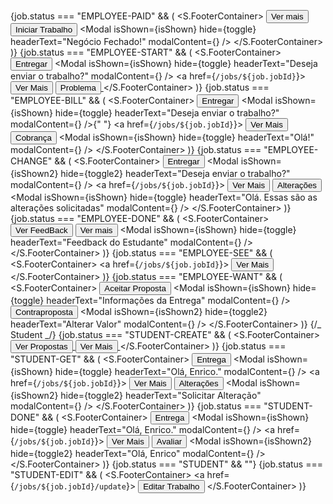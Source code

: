 {job.status === "EMPLOYEE-PAID" && (
<S.FooterContainer>
<Button variant="secondary">Ver mais</Button>
<Button onClick={toggle} variant="primary">
Iniciar Trabalho
</Button>
<Modal
isShown={isShown}
hide={toggle}
headerText="Negócio Fechado!"
modalContent={<ModalDealDone />}
/>
</S.FooterContainer>
)}
{job.status === "EMPLOYEE-START" && (
<S.FooterContainer>
<Button onClick={toggle} variant="primary">
Entregar
</Button>
<Modal
isShown={isShown}
hide={toggle}
headerText="Deseja enviar o trabalho?"
modalContent={<ModalInsertWork />}
/>
<a href={`/jobs/${job.jobId}`}>
<Button variant="secondary">Ver Mais</Button>
</a>
<a target="_blank" href="https://wa.me/5541999959588">
<Button variant="tertiary">Problema</Button>
</a>
</S.FooterContainer>
)}
{job.status === "EMPLOYEE-BILL" && (
<S.FooterContainer>
<Button onClick={toggle} variant="primary">
Entregar
</Button>
<Modal
isShown={isShown}
hide={toggle}
headerText="Deseja enviar o trabalho?"
modalContent={<ModalInsertWork />}
/>{" "}
<a href={`/jobs/${job.jobId}`}>
<Button variant="secondary">Ver Mais</Button>
</a>
<Button onClick={toggle} variant="tertiary">
Cobrança
</Button>
<Modal
isShown={isShown}
hide={toggle}
headerText="Olá!"
modalContent={<ModalDone />}
/>
</S.FooterContainer>
)}
{job.status === "EMPLOYEE-CHANGE" && (
<S.FooterContainer>
<Button onClick={toggle2} variant="primary">
Entregar
</Button>
<Modal
isShown={isShown2}
hide={toggle2}
headerText="Deseja enviar o trabalho?"
modalContent={<ModalInsertWork />}
/>
<a href={`/jobs/${job.jobId}`}>
<Button variant="secondary">Ver Mais</Button>
</a>
<Button onClick={toggle} variant="quinternary">
Alterações
</Button>
<Modal
isShown={isShown}
hide={toggle}
headerText="Olá. Essas são as alterações solicitadas"
modalContent={<ModalChanges />}
/>
</S.FooterContainer>
)}
{job.status === "EMPLOYEE-DONE" && (
<S.FooterContainer>
<Button onClick={toggle} variant="primary">
Ver FeedBack
</Button>
<Button onClick={toggle} variant="secondary">
Ver mais
</Button>
<Modal
isShown={isShown}
hide={toggle}
headerText="Feedback do Estudante"
modalContent={<ModalFeedback />}
/>
</S.FooterContainer>
)}
{job.status === "EMPLOYEE-SEE" && (
<S.FooterContainer>
<a href={`/jobs/${job.jobId}`}>
<Button variant="secondary">Ver Mais</Button>
</a>
</S.FooterContainer>
)}
{job.status === "EMPLOYEE-WANT" && (
<S.FooterContainer>
<Button onClick={toggle} variant="primary">
Aceitar Proposta
</Button>
<Modal
isShown={isShown}
hide={toggle}
headerText="Informações da Entrega"
modalContent={<ModalRules />}
/>
<Button onClick={toggle2} variant="secondary">
Contraproposta
</Button>
<Modal
isShown={isShown2}
hide={toggle2}
headerText="Alterar Valor"
modalContent={<ModalCounterProposal />}
/>
</S.FooterContainer>
)}
{/_ Student _/}
{job.status === "STUDENT-CREATE" && (
<S.FooterContainer>
<a href="/studentviewproposals">
<Button variant="primary">Ver Propostas</Button>
</a>
<a href="/studentviewproposals">
<Button variant="secondary">Ver Mais</Button>
</a>
</S.FooterContainer>
)}
{job.status === "STUDENT-GET" && (
<S.FooterContainer>
<Button onClick={toggle} variant="primary">
Entrega
</Button>
<Modal
isShown={isShown}
hide={toggle}
headerText="Olá, Enrico."
modalContent={<ModalOpenWorkStep2 />}
/>
<a href={`/jobs/${job.jobId}`}>
<Button variant="secondary">Ver Mais</Button>
</a>
<Button onClick={toggle2} variant="tertiary">
Alterações
</Button>
<Modal
isShown={isShown2}
hide={toggle2}
headerText="Solicitar Alteração"
modalContent={<ModalRequestChanges />}
/>
</S.FooterContainer>
)}
{job.status === "STUDENT-DONE" && (
<S.FooterContainer>
<Button onClick={toggle} variant="primary">
Entrega
</Button>
<Modal
isShown={isShown}
hide={toggle}
headerText="Olá, Enrico."
modalContent={<ModalOpenWork />}
/>
<a href={`/jobs/${job.jobId}`}>
<Button variant="secondary">Ver Mais</Button>
</a>
<Button onClick={toggle2} variant="quaternary">
Avaliar
</Button>
<Modal
isShown={isShown2}
hide={toggle2}
headerText="Olá, Enrico"
modalContent={<ModalRating />}
/>
</S.FooterContainer>
)}
{job.status === "STUDENT" && ""}
{job.status === "STUDENT-EDIT" && (
<S.FooterContainer>
<a href={`/jobs/${job.jobId}/update`}>
<Button variant="primary">Editar Trabalho</Button>
</a>
</S.FooterContainer>
)}
